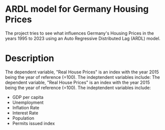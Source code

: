 # ARDL model for Germany Housing Prices

The project tries to see what influences Germany's Housing Prices in the years 1995 to 2023 using an Auto Regressive Distributed Lag (ARDL) model.


# Description 
The dependent variable, "Real House Prices" is an index with the year 2015 being the year of reference (=100).
The indeptendent variables include:
The dependent variable, "Real House Prices" is an index with the year 2015 being the year of reference (=100).
The indeptendent variables include:

- GDP per capita
- Unemployment
- Inflation Rate
- Interest Rate
- Population
- Permits issued index
